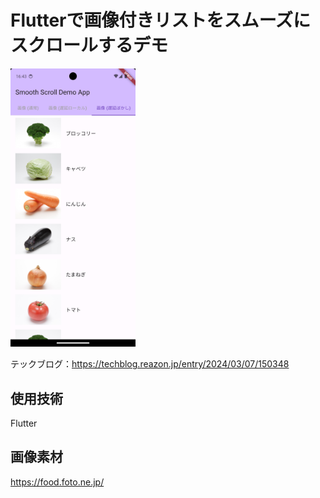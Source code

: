 # Flutterで画像付きリストをスムーズにスクロールするデモ
<img width="200" src="./docs/ss.png"><br/>

テックブログ：https://techblog.reazon.jp/entry/2024/03/07/150348

## 使用技術
Flutter

## 画像素材
https://food.foto.ne.jp/
